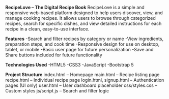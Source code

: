 **RecipeLove – The Digital Recipe Book**
RecipeLove is a simple and responsive web-based platform designed to help users discover, view, and manage cooking recipes. It allows users to browse through categorized recipes, search for specific dishes, and view detailed instructions for each recipe in a clean, easy-to-use interface.

**Features**
-Search and filter recipes by category or name
-View ingredients, preparation steps, and cook time
-Responsive design for use on desktop, tablet, or mobile
-Basic user page for future personalization
-Save and Share buttons included for future functionality

**Technologies Used**
-HTML5
-CSS3
-JavaScript
-Bootstrap 5

**Project Structure**
index.html – Homepage
main.html – Recipe listing page
recipe.html – Individual recipe page
login.html, signup.html – Authentication pages (UI only)
user.html – User dashboard placeholder
css/styles.css – Custom styles
js/script.js – Search and filter logic
